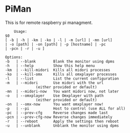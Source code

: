 PiMan
=====

This is for remote raspberry pi managment.

        Usage: 
	$0 
	[ -b | -h | -km | -ko | -l | -m [url] | -mn [url]  
	| -o [path] | -on [path] | -p [hostname] | -pc  
	| -pcn | -r | -u ] 

	Options:
	-b   | --blank	      Blank the monitor using dpms
	-h   | --help         Show this help menu
	-km  | --kill-midori  Kills all midori processes
	-ko  | --kill-omx     Kills all omxplayer processes
	-l   | --list	      List the current configuration
	-m   | --midori       Use midori with the url 
			      (either provided or default)
	-mn  | --midori-now   You want midori now, not later		    
	-o   | --omxplayer    Use Omxplayer with path 
			      (either provided or default)
	-on  | --omx-now      You want omxplayer now!		    
	-p   | --pi 	      Host to control (use ALL for all) 
	-pc  | --prev-cfg     Reverse changes made last
	-pcn | --prev-cfg-now Reverse changes immediately
	-r   | --reboot       Apply the settings then reboot
	-u   | --unblank      Unblank the monitor using dpms



